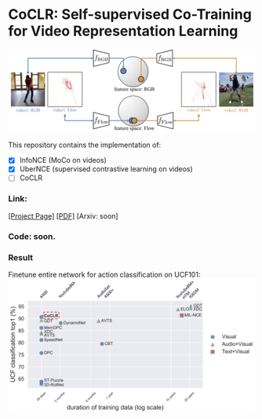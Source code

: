 # CoCLR: Self-supervised Co-Training for Video Representation Learning

![arch](asset/teaser.png)

This repository contains the implementation of:

- [x] InfoNCE (MoCo on videos)
- [x] UberNCE (supervised contrastive learning on videos)
- [ ] CoCLR

### Link: 

[[Project Page]](http://www.robots.ox.ac.uk/~vgg/research/CoCLR/)
[[PDF]](http://www.robots.ox.ac.uk/~vgg/publications/2020/Han20b/han20b.pdf)
[Arxiv: soon]

### Code: soon. 

### Result
Finetune entire network for action classification on UCF101:
![arch](asset/coclr-finetune.png)


